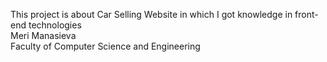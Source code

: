 This project is about Car Selling Website in which I got knowledge in front-end technologies<br/>
Meri Manasieva<br/>
Faculty of Computer Science and Engineering
